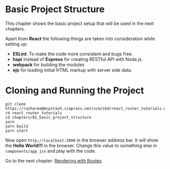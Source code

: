 # Basic Project Structure
This chapter shows the basic project setup that will be used in the next chapters. 

Apart from **React** the following things are taken into consideration while setting up: 
* **ESLint**: To make the code more consistent and bugs free.
* **hapi** instead of **Express** for creating RESTful API with Node.js.
* **webpack** for building the modules
* **ejs** for loading initial HTML markup with server side data.

# Cloning and Running the Project
```
git clone https://rasharma@mcpstash.cimpress.net/scm/ibd/react_router_tutorials.git
cd react_router_tutorials
cd chapters/01_basic_project_structure
yarn 
yarn build
yarn start
```
Now open `http://localhost:3000` in the browser address bar. It will show the **Hello World!!!** in the browser. Change this value to something else in `components/app.jsx` and play with the code.

Go to the next chapter: [Rendering with Routes](/projects/IBD/repos/react_router_tutorials/browse/chapters/02_rendering_with_routes)